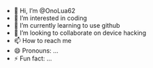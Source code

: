 - 👋 Hi, I’m @OnoLua62
- 👀 I’m interested in coding
- 🌱 I’m currently learning to use github
- 💞️ I’m looking to collaborate on device hacking
- 📫 How to reach me 
- 😄 Pronouns: ...
- ⚡ Fun fact: ...

<!---
OnoLua62/OnoLua62 is a ✨ special ✨ repository because its `README.md` (this file) appears on your GitHub profile.
You can click the Preview link to take a look at your changes.
--->
